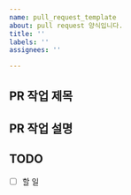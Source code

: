 ```yaml
---
name: pull_request_template
about: pull request 양식입니다.
title: ''
labels: ''
assignees: ''

---
```


## PR 작업 제목
<!-- 작업 주제 또는 제목을 적어주세요. -->

## PR 작업 설명
<!-- 설명을 적어주세요. -->

## TODO
- [ ] 할 일
